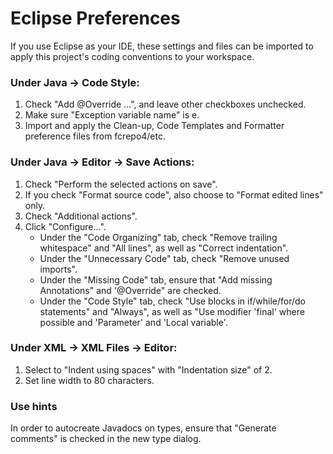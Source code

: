 # Eclipse Preferences

If you use Eclipse as your IDE, these settings and files can be imported to apply
this project's coding conventions to your workspace.

### Under Java -> Code Style:

1. Check "Add @Override ...", and leave other checkboxes unchecked.
2. Make sure "Exception variable name" is e.
3. Import and apply the Clean-up, Code Templates and Formatter preference files from fcrepo4/etc.

### Under Java -> Editor -> Save Actions:

1. Check "Perform the selected actions on save".
2. If you check "Format source code", also choose to "Format edited lines" only.
2. Check "Additional actions".
3. Click "Configure...".
   + Under the "Code Organizing" tab, check "Remove trailing whitespace" and "All lines", as well as "Correct indentation".
   + Under the "Unnecessary Code" tab, check "Remove unused imports". 
   + Under the "Missing Code" tab, ensure that "Add missing Annotations" and '@Override" are checked.
   + Under the "Code Style" tab, check "Use blocks in if/while/for/do statements" and "Always", as well as "Use modifier 'final' where possible and 'Parameter' and 'Local variable'.

### Under XML -> XML Files -> Editor:

1. Select to "Indent using spaces" with "Indentation size" of 2.
2. Set line width to 80 characters.

### Use hints

In order to autocreate Javadocs on types, ensure that "Generate comments" is checked in the new type dialog.

